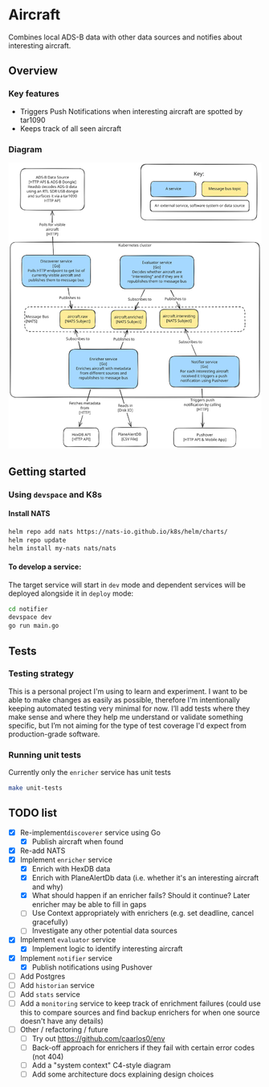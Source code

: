 # Aircraft

Combines local ADS-B data with other data sources and notifies about interesting aircraft.

## Overview

### Key features

- Triggers Push Notifications when interesting aircraft are spotted by tar1090
- Keeps track of all seen aircraft

### Diagram

![C4 Model-style "Container" diagram](docs/Aircraft-Excalidraw-2025-07-03-1721.svg)

## Getting started

### Using `devspace` and K8s

#### Install NATS

```bash
helm repo add nats https://nats-io.github.io/k8s/helm/charts/
helm repo update
helm install my-nats nats/nats
```

#### To develop a service:

The target service will start in `dev` mode and dependent services will be deployed alongside it in `deploy` mode:

```bash
cd notifier
devspace dev
go run main.go
```

## Tests

### Testing strategy

This is a personal project I'm using to learn and experiment. I want to be able to make changes as easily as possible, therefore I'm intentionally keeping automated testing very minimal for now. I’ll add tests where they make sense and where they help me understand or validate something specific, but I’m not aiming for the type of test coverage I'd expect from production-grade software.

### Running unit tests

Currently only the `enricher` service has unit tests

```bash
make unit-tests
```

## TODO list

- [x] Re-implement`discoverer` service using Go
  - [x] Publish aircraft when found
- [x] Re-add NATS
- [x] Implement `enricher` service
  - [x] Enrich with HexDB data
  - [x] Enrich with PlaneAlertDb data (i.e. whether it's an interesting aircraft and why)
  - [x] What should happen if an enricher fails? Should it continue? Later enricher may be able to fill in gaps
  - [ ] Use Context appropriately with enrichers (e.g. set deadline, cancel gracefully)
  - [ ] Investigate any other potential data sources
- [x] Implement `evaluator` service
  - [x] Implement logic to identify interesting aircraft
- [x] Implement `notifier` service
  - [x] Publish notifications using Pushover
- [ ] Add Postgres
- [ ] Add `historian` service
- [ ] Add `stats` service
- [ ] Add a `monitoring` service to keep track of enrichment failures (could use this to compare sources and find backup enrichers for when one source doesn't have any details)
- [ ] Other / refactoring / future
  - [ ] Try out https://github.com/caarlos0/env
  - [ ] Back-off approach for enrichers if they fail with certain error codes (not 404)
  - [ ] Add a "system context" C4-style diagram
  - [ ] Add some architecture docs explaining design choices
